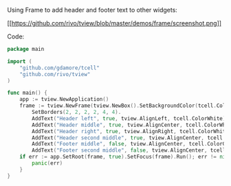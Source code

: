 Using Frame to add header and footer text to other widgets:

[[https://github.com/rivo/tview/blob/master/demos/frame/screenshot.png]]

Code:

```go
package main

import (
	"github.com/gdamore/tcell"
	"github.com/rivo/tview"
)

func main() {
	app := tview.NewApplication()
	frame := tview.NewFrame(tview.NewBox().SetBackgroundColor(tcell.ColorBlue)).
		SetBorders(2, 2, 2, 2, 4, 4).
		AddText("Header left", true, tview.AlignLeft, tcell.ColorWhite).
		AddText("Header middle", true, tview.AlignCenter, tcell.ColorWhite).
		AddText("Header right", true, tview.AlignRight, tcell.ColorWhite).
		AddText("Header second middle", true, tview.AlignCenter, tcell.ColorRed).
		AddText("Footer middle", false, tview.AlignCenter, tcell.ColorGreen).
		AddText("Footer second middle", false, tview.AlignCenter, tcell.ColorGreen)
	if err := app.SetRoot(frame, true).SetFocus(frame).Run(); err != nil {
		panic(err)
	}
}
```